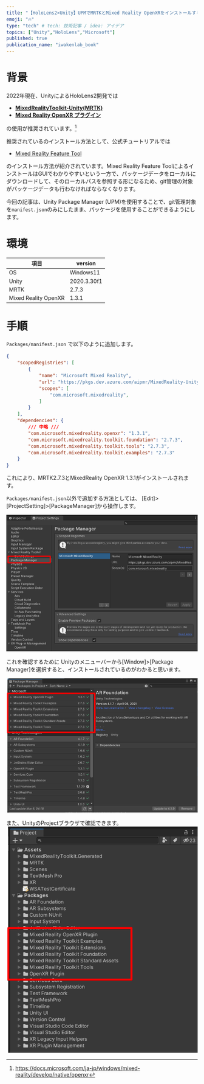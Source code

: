 ```yaml
---
title: "【HoloLens2×Unity】UPMでMRTKとMixed Reality OpenXRをインストールする"
emoji: "🔥"
type: "tech" # tech: 技術記事 / idea: アイデア
topics: ["Unity","HoloLens","Microsoft"]
published: true
publication_name: "iwakenlab_book"
---
```

# 背景
2022年現在、UnityによるHoloLens2開発では
- [**MixedRealityToolkit-Unity(MRTK)**](https://github.com/microsoft/MixedRealityToolkit-Unity)
- [**Mixed Reality OpenXR プラグイン**](https://docs.microsoft.com/ja-jp/windows/mixed-reality/develop/native/openxr)

の使用が推奨されています。[^1]

推奨されているのインストール方法として、公式チュートリアルでは

- [Mixed Reality Feature Tool](https://docs.microsoft.com/ja-jp/windows/mixed-reality/develop/unity/welcome-to-mr-feature-tool)

のインストール方法が紹介されています。Mixed Reality Feature ToolによるインストールはGUIでわかりやすいという一方で、パッケージデータをローカルにダウンロードして、そのローカルパスを参照する形になるため、git管理の対象がパッケージデータも行わなければならなくなります。

今回の記事は、Unity Package Manager (UPM)を使用することで、git管理対象を`manifest.json`のみにしたまま、パッケージを使用することができるようにします。

# 環境
|項目|version|
|---|---|
|OS|Windows11|
|Unity|2020.3.30f1|
|MRTK|2.7.3|
|Mixed Reality OpenXR|1.3.1|

# 手順

`Packages/manifest.json` で以下のように追加します。

```json:manifest.json
{ 
    "scopedRegistries": [
        {
            "name": "Microsoft Mixed Reality",
            "url": "https://pkgs.dev.azure.com/aipmr/MixedReality-Unity-Packages/_packaging/Unity-packages/npm/registry/",
            "scopes": [
                "com.microsoft.mixedreality",
            ]
        }
    ],  
    "dependencies": {
        /// 中略 ///
        "com.microsoft.mixedreality.openxr": "1.3.1",
        "com.microsoft.mixedreality.toolkit.foundation": "2.7.3",
        "com.microsoft.mixedreality.toolkit.tools": "2.7.3",
        "com.microsoft.mixedreality.toolkit.examples": "2.7.3"
    }
}
```

これにより、MRTK2.7.3とMixedReality OpenXR 1.3.1がインストールされます。

`Packages/manifest.json`以外で追加する方法としては、
[Edit]>[ProjectSetting]>[PackageManager]から操作します。

![](/images/hololens/2022-03-06-05-01-12.png)


これを確認するために
Unityのメニューバーから[Window]>[Package Manager]を選択すると、インストールされているのがわかると思います。

![](/images/hololens/2022-03-06-04-25-44.png)

また、UnityのProjectブラウザで確認できます。
![](/images/hololens/2022-03-06-05-02-11.png)

[^1]: https://docs.microsoft.com/ja-jp/windows/mixed-reality/develop/native/openxr
